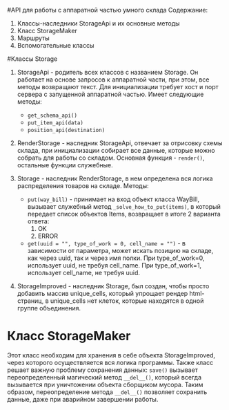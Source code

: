 #API для работы с аппаратной частью умного склада
Содержание:  
1. Классы-наследники StorageApi и их основные методы
2. Класс StorageMaker
3. Маршруты
4. Вспомогательные классы
  
  #Классы Storage
  1. StorageApi - родитель всех классов с названием Storage. 
  Он работает на основе запросов к аппаратной части, при этом, все методы возвращают текст.
  Для инициализации требует хост и порт сервера с запущенной аппаратной частью.
  Имеет следующие методы:
      * `get_schema_api()`
      * `put_item_api(data)`
      * `position_api(destination)  `
  
  2. RenderStorage - наследник StorageApi, отвечает за отрисовку схемы склада, при инициализации собирает все данные, которые можно собрать для работы со складом.
  Основная функция - `render()`, остальные функции служебные. 
 
  3. Storage - наследник RenderStorage, в нем определена вся логика распределения товаров на складе.
  Методы:
  
      * `put(way_bill)` - принимает на вход объект класса WayBill, вызывает служебный метод 
      `_solve_how_to_put(items)`, в который передает список объектов Items, возвращает в итоге
      2 варианта ответа:
        1. OK
        2. ERROR  
       * `get(uuid = "", type_of_work = 0, cell_name = "")` - в зависимости от параметра, может искать позицию на складе, как через uuid, так и через имя полки.
       При type_of_work=0, использует uuid, не требуя cell_name.
       При type_of_work=1, использует cell_name, не требуя uuid.  
   4. StorageImproved - наследник Storage, был создан, чтобы просто добавить массив unique_cells, 
   который упрощает рендер html-страниц, в unique_cells нет клеток, которые находятся в одной группе объединения.
   # Класс StorageMaker
   Этот класс необходим для хранения в себе объекта StorageImproved, через которого осуществляется вся логика программы.
   Также класс решает важную проблему сохранения данных: `save()` вызывает переопределенный магический метод `__del__()`, который всегда вызывается при уничтожении объекта сборщиком мусора.
   Таким образом, переопределение метода `__del__()` позволяет сохранить данные, даже при аварийном завершении работы. 